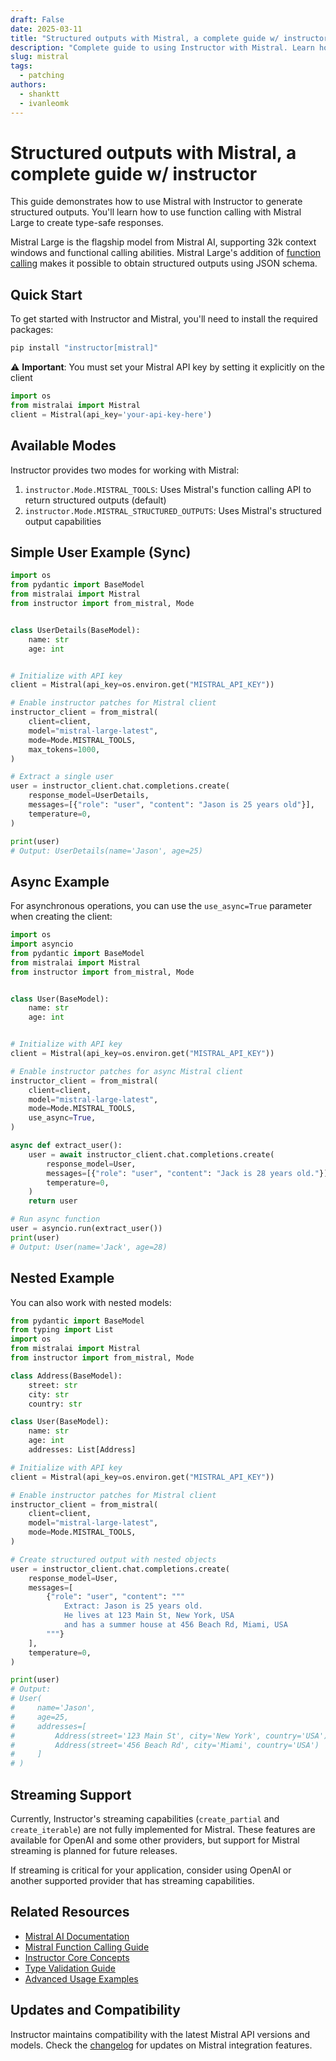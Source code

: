 ```yaml
---
draft: False
date: 2025-03-11
title: "Structured outputs with Mistral, a complete guide w/ instructor"
description: "Complete guide to using Instructor with Mistral. Learn how to generate structured, type-safe outputs with Mistral."
slug: mistral
tags:
  - patching
authors:
  - shanktt
  - ivanleomk
---
```


# Structured outputs with Mistral, a complete guide w/ instructor

This guide demonstrates how to use Mistral with Instructor to generate structured outputs. You'll learn how to use function calling with Mistral Large to create type-safe responses.

Mistral Large is the flagship model from Mistral AI, supporting 32k context windows and functional calling abilities. Mistral Large's addition of [function calling](https://docs.mistral.ai/guides/function-calling/) makes it possible to obtain structured outputs using JSON schema.

## Quick Start

To get started with Instructor and Mistral, you'll need to install the required packages:

```bash
pip install "instructor[mistral]"
```

⚠️ **Important**: You must set your Mistral API key by setting it explicitly on the client

```python
import os
from mistralai import Mistral
client = Mistral(api_key='your-api-key-here')
```

## Available Modes

Instructor provides two modes for working with Mistral:

1. `instructor.Mode.MISTRAL_TOOLS`: Uses Mistral's function calling API to return structured outputs (default)
2. `instructor.Mode.MISTRAL_STRUCTURED_OUTPUTS`: Uses Mistral's structured output capabilities

## Simple User Example (Sync)

```python
import os
from pydantic import BaseModel
from mistralai import Mistral
from instructor import from_mistral, Mode


class UserDetails(BaseModel):
    name: str
    age: int


# Initialize with API key
client = Mistral(api_key=os.environ.get("MISTRAL_API_KEY"))

# Enable instructor patches for Mistral client
instructor_client = from_mistral(
    client=client,
    model="mistral-large-latest",
    mode=Mode.MISTRAL_TOOLS,
    max_tokens=1000,
)

# Extract a single user
user = instructor_client.chat.completions.create(
    response_model=UserDetails,
    messages=[{"role": "user", "content": "Jason is 25 years old"}],
    temperature=0,
)

print(user)
# Output: UserDetails(name='Jason', age=25)
```

## Async Example

For asynchronous operations, you can use the `use_async=True` parameter when creating the client:

```python
import os
import asyncio
from pydantic import BaseModel
from mistralai import Mistral
from instructor import from_mistral, Mode


class User(BaseModel):
    name: str
    age: int


# Initialize with API key
client = Mistral(api_key=os.environ.get("MISTRAL_API_KEY"))

# Enable instructor patches for async Mistral client
instructor_client = from_mistral(
    client=client,
    model="mistral-large-latest",
    mode=Mode.MISTRAL_TOOLS,
    use_async=True,
)

async def extract_user():
    user = await instructor_client.chat.completions.create(
        response_model=User,
        messages=[{"role": "user", "content": "Jack is 28 years old."}],
        temperature=0,
    )
    return user

# Run async function
user = asyncio.run(extract_user())
print(user)
# Output: User(name='Jack', age=28)
```

## Nested Example

You can also work with nested models:

```python
from pydantic import BaseModel
from typing import List
import os
from mistralai import Mistral
from instructor import from_mistral, Mode

class Address(BaseModel):
    street: str
    city: str
    country: str

class User(BaseModel):
    name: str
    age: int
    addresses: List[Address]

# Initialize with API key
client = Mistral(api_key=os.environ.get("MISTRAL_API_KEY"))

# Enable instructor patches for Mistral client
instructor_client = from_mistral(
    client=client,
    model="mistral-large-latest",
    mode=Mode.MISTRAL_TOOLS,
)

# Create structured output with nested objects
user = instructor_client.chat.completions.create(
    response_model=User,
    messages=[
        {"role": "user", "content": """
            Extract: Jason is 25 years old.
            He lives at 123 Main St, New York, USA
            and has a summer house at 456 Beach Rd, Miami, USA
        """}
    ],
    temperature=0,
)

print(user)
# Output:
# User(
#     name='Jason',
#     age=25,
#     addresses=[
#         Address(street='123 Main St', city='New York', country='USA'),
#         Address(street='456 Beach Rd', city='Miami', country='USA')
#     ]
# )
```

## Streaming Support

Currently, Instructor's streaming capabilities (`create_partial` and `create_iterable`) are not fully implemented for Mistral. These features are available for OpenAI and some other providers, but support for Mistral streaming is planned for future releases.

If streaming is critical for your application, consider using OpenAI or another supported provider that has streaming capabilities.

## Related Resources

- [Mistral AI Documentation](https://docs.mistral.ai/)
- [Mistral Function Calling Guide](https://docs.mistral.ai/guides/function-calling/)
- [Instructor Core Concepts](../concepts/index.md)
- [Type Validation Guide](../concepts/validation.md)
- [Advanced Usage Examples](../examples/index.md)

## Updates and Compatibility

Instructor maintains compatibility with the latest Mistral API versions and models. Check the [changelog](https://github.com/jxnl/instructor/blob/main/CHANGELOG.md) for updates on Mistral integration features.
